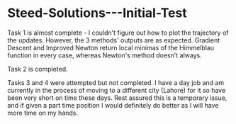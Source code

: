 # Steed-Solutions---Initial-Test

Task 1 is almost complete - I couldn't figure out how to plot the trajectory of the updates. However, the 3 methods' outputs are as expected. Gradient Descent and Improved Newton return local minimas of the Himmelblau function in every case, whereas Newton's method doesn't always. 

Task 2 is completed.

Tasks 3 and 4 were attempted but not completed. I have a day job and am currently in the process of moving to a different city (Lahore) for it so have been very short on time these days. Rest assured this is a temporary issue, and if given a part time position I would definitely do better as I will have more time on my hands. 
